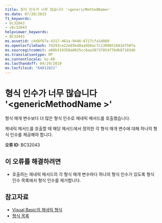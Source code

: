 ```yaml
---
title: 형식 인수가 너무 많습니다 '<genericMethodName>'
ms.date: 07/20/2015
f1_keywords:
- bc32043
- vbc32043
helpviewer_keywords:
- BC32043
ms.assetid: c4d8f67a-4317-461a-9446-6717cfa1d888
ms.openlocfilehash: 7d293ce22e85b48aa956ac7c23006516814750fa
ms.sourcegitcommit: e08b319358a8025cc6aa38737854f7bdb87183d6
ms.translationtype: MT
ms.contentlocale: ko-KR
ms.lasthandoff: 04/29/2019
ms.locfileid: "64912821"
---
```

# <a name="too-many-type-arguments-to-genericmethodname"></a>형식 인수가 너무 많습니다 '\<genericMethodName >'
형식 매개 변수보다 더 많은 형식 인수로 제네릭 메서드를 호출했습니다.  
  
 제네릭 메서드를 호출할 때 해당 메서드에서 정의한 각 형식 매개 변수에 대해 하나의 형식 인수를 제공해야 합니다.  
  
 **오류 ID:** BC32043  
  
## <a name="to-correct-this-error"></a>이 오류를 해결하려면  
  
- 호출하는 제네릭 메서드의 각 형식 매개 변수마다 하나의 형식 인수가 있도록 형식 인수 목록에서 형식 인수를 제거합니다.  
  
## <a name="see-also"></a>참고자료

- [Visual Basic의 제네릭 형식](../../visual-basic/programming-guide/language-features/data-types/generic-types.md)
- [형식 목록](../../visual-basic/language-reference/statements/type-list.md)
